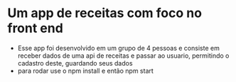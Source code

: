 # Um app de receitas com foco no front end
- Esse app foi desenvolvido em um grupo de 4 pessoas e consiste em receber dados de uma api de receitas e passar ao usuario, permitindo o cadastro deste, guardando seus dados
- para rodar use o npm install e então npm start
